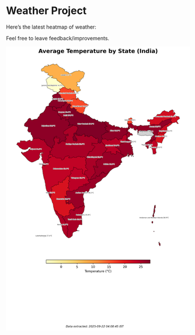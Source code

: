 # Weather Project

Here’s the latest heatmap of weather:

Feel free to leave feedback/improvements.

![India Heatmap](docs/assets/india_heatmap.png?v=D07C98)
